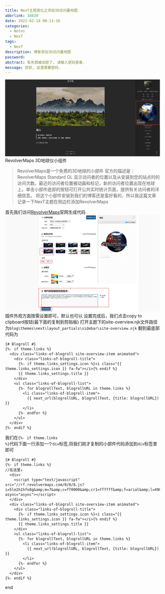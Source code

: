 ```yaml
---
title: NexT主题美化之添加3D访问量地图
abbrlink: 34639
date: 2022-02-18 00:13:10
categories:
  - Notes
  - NexT
tags:
  - NexT
description: 博客添加3D访问量地图
password: 
abstract: 有东西被加密了, 请输入密码查看.
message: 您好, 这里需要密码.
---
```

![](NexT主题美化之添加3D访问量地图/revolverMaps.webp)
RevolverMaps 3D地球仪小组件
<!-- more -->

>RevolverMaps是一个免费的3D地球的小部件
官方的描述是：
RevolverMaps Standard GL 显示访问者的位置以及从安装到您的站点时的访问次数。最近的访问者位置被动画和标记，新的访问者位置出现在地球上。单击小部件底部的按钮可打开公共实时统计页面，提供有关访问者的详细信息。
将这个小部件安装到我们的博客还是蛮好看的，所以我这篇文章记录一下NexT主题在侧边栏添加RevolverMaps

首先我们访问[RevolverMaps](https://www.revolvermaps.com/?target=setupgl)官网生成代码
![](NexT主题美化之添加3D访问量地图/revolverMaps1.webp)
插件外观方面按需设置即可，默认也可以
设置完成后，我们点击copy to clipboard按钮(最下面的复制到剪贴板)
打开主题下的site-overview.njk文件路径为<code>blog\themes\next\layout\_partials\sidebar\site-overview.njk</code>
翻到最底部代码为
```
{# Blogroll #}
{%- if theme.links %}
  <div class="links-of-blogroll site-overview-item animated">
    <div class="links-of-blogroll-title">
      {%- if theme.links_settings.icon %}<i class="{{ theme.links_settings.icon }} fa-fw"></i>{% endif %}
      {{ theme.links_settings.title }}
    </div>
    <ul class="links-of-blogroll-list">
      {%- for blogrollText, blogrollURL in theme.links %}
        <li class="links-of-blogroll-item">
          {{ next_url(blogrollURL, blogrollText, {title: blogrollURL}) }}
        </li>
      {%- endfor %}
    </ul>
  </div>
{%- endif %}
```
我们在<code>{%- if theme.links %}</code>代码下面一行添加一个<code>div</code>标签,将我们刚才复制的小部件代码添加到<code>div</code>标签里即可
```
{# Blogroll #}
{%- if theme.links %}
//在这里↓
  <div>
    <script type="text/javascript" src="//rf.revolvermaps.com/0/0/8.js?i=5le2h1hfo8g&amp;m=7&amp;c=ff0000&amp;cr1=ffffff&amp;f=arial&amp;l=49&amp;bv=100&amp;rs=100&amp;as=100" async="async"></script>
  </div>
  <div class="links-of-blogroll site-overview-item animated">
    <div class="links-of-blogroll-title">
      {%- if theme.links_settings.icon %}<i class="{{ theme.links_settings.icon }} fa-fw"></i>{% endif %}
      {{ theme.links_settings.title }}
    </div>
    <ul class="links-of-blogroll-list">
      {%- for blogrollText, blogrollURL in theme.links %}
        <li class="links-of-blogroll-item">
          {{ next_url(blogrollURL, blogrollText, {title: blogrollURL}) }}
        </li>
      {%- endfor %}
    </ul>
  </div>
{%- endif %}
```
end